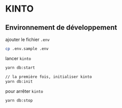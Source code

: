 # KINTO

## Environnement de développement

ajouter le fichier `.env`

```bash
cp .env.sample .env
```

lancer `kinto`

```bash
yarn db:start

// la première fois, initialiser kinto
yarn db:init
```

pour arrêter `kinto`

```bash
yarn db:stop

```

